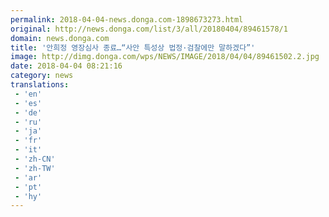 ```yaml
---
permalink: 2018-04-04-news.donga.com-1898673273.html
original: http://news.donga.com/list/3/all/20180404/89461578/1
domain: news.donga.com
title: '안희정 영장심사 종료…“사안 특성상 법정·검찰에만 말하겠다”'
image: http://dimg.donga.com/wps/NEWS/IMAGE/2018/04/04/89461502.2.jpg
date: 2018-04-04 08:21:16
category: news
translations: 
 - 'en'
 - 'es'
 - 'de'
 - 'ru'
 - 'ja'
 - 'fr'
 - 'it'
 - 'zh-CN'
 - 'zh-TW'
 - 'ar'
 - 'pt'
 - 'hy'
---
```


